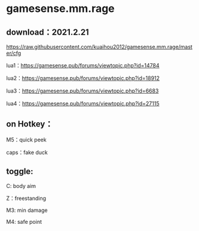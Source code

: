 # gamesense.mm.rage



download：2021.2.21
---
https://raw.githubusercontent.com/kuaihou2012/gamesense.mm.rage/master/cfg



lua1：https://gamesense.pub/forums/viewtopic.php?id=14784

lua2：https://gamesense.pub/forums/viewtopic.php?id=18912

lua3：https://gamesense.pub/forums/viewtopic.php?id=6683

lua4：https://gamesense.pub/forums/viewtopic.php?id=27115 


on Hotkey：
---
M5：quick peek

caps：fake duck

toggle:
---

C: body aim

Z：freestanding

M3: min damage

M4: safe point

